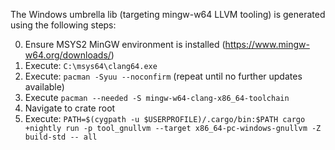 The Windows umbrella lib (targeting mingw-w64 LLVM tooling) is generated using the following steps:

0. Ensure MSYS2 MinGW environment is installed (https://www.mingw-w64.org/downloads/)
1. Execute: `C:\msys64\clang64.exe`
2. Execute: `pacman -Syuu --noconfirm` (repeat until no further updates available)
3. Execute `pacman --needed -S mingw-w64-clang-x86_64-toolchain`
4. Navigate to crate root
5. Execute: `PATH=$(cygpath -u $USERPROFILE)/.cargo/bin:$PATH cargo +nightly run -p tool_gnullvm --target x86_64-pc-windows-gnullvm -Z build-std -- all`
